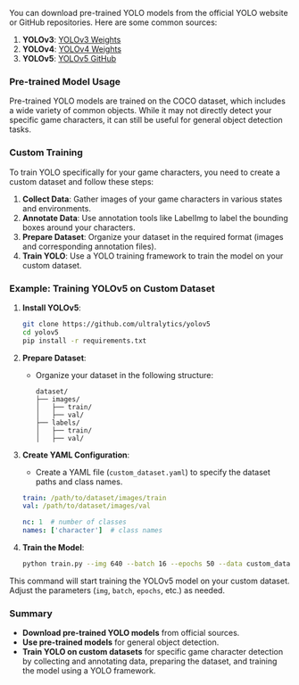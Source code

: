 You can download pre-trained YOLO models from the official YOLO website or GitHub repositories. Here are some common sources:

1. **YOLOv3**: [YOLOv3 Weights](https://pjreddie.com/darknet/yolo/)
2. **YOLOv4**: [YOLOv4 Weights](https://github.com/AlexeyAB/darknet)
3. **YOLOv5**: [YOLOv5 GitHub](https://github.com/ultralytics/yolov5)

### Pre-trained Model Usage
Pre-trained YOLO models are trained on the COCO dataset, which includes a wide variety of common objects. While it may not directly detect your specific game characters, it can still be useful for general object detection tasks.

### Custom Training
To train YOLO specifically for your game characters, you need to create a custom dataset and follow these steps:

1. **Collect Data**: Gather images of your game characters in various states and environments.
2. **Annotate Data**: Use annotation tools like LabelImg to label the bounding boxes around your characters.
3. **Prepare Dataset**: Organize your dataset in the required format (images and corresponding annotation files).
4. **Train YOLO**: Use a YOLO training framework to train the model on your custom dataset.

### Example: Training YOLOv5 on Custom Dataset

1. **Install YOLOv5**:
    ```bash
    git clone https://github.com/ultralytics/yolov5
    cd yolov5
    pip install -r requirements.txt
    ```

2. **Prepare Dataset**:
    - Organize your dataset in the following structure:
      ```
      dataset/
      ├── images/
      │   ├── train/
      │   ├── val/
      ├── labels/
      │   ├── train/
      │   ├── val/
      ```

3. **Create YAML Configuration**:
    - Create a YAML file (`custom_dataset.yaml`) to specify the dataset paths and class names.
    ```yaml
    train: /path/to/dataset/images/train
    val: /path/to/dataset/images/val

    nc: 1  # number of classes
    names: ['character']  # class names
    ```

4. **Train the Model**:
    ```bash
    python train.py --img 640 --batch 16 --epochs 50 --data custom_dataset.yaml --cfg yolov5s.yaml --weights yolov5s.pt
    ```

This command will start training the YOLOv5 model on your custom dataset. Adjust the parameters (`img`, `batch`, `epochs`, etc.) as needed.

### Summary
- **Download pre-trained YOLO models** from official sources.
- **Use pre-trained models** for general object detection.
- **Train YOLO on custom datasets** for specific game character detection by collecting and annotating data, preparing the dataset, and training the model using a YOLO framework.